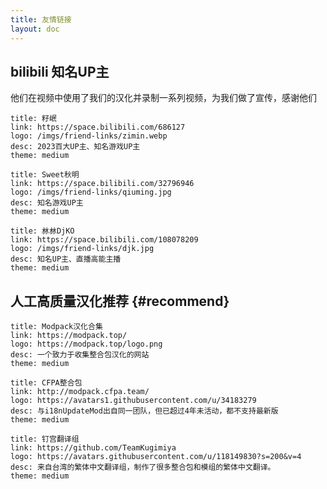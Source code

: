 ```yaml
---
title: 友情链接
layout: doc
---
```


## bilibili 知名UP主

他们在视频中使用了我们的汉化并录制一系列视频，为我们做了宣传，感谢他们

```card
title: 籽岷
link: https://space.bilibili.com/686127
logo: /imgs/friend-links/zimin.webp
desc: 2023百大UP主、知名游戏UP主
theme: medium
```

```card
title: Sweet秋明
link: https://space.bilibili.com/32796946
logo: /imgs/friend-links/qiuming.jpg
desc: 知名游戏UP主
theme: medium
```

```card
title: 沝沝DjKO
link: https://space.bilibili.com/108078209
logo: /imgs/friend-links/djk.jpg
desc: 知名UP主、直播高能主播
theme: medium
```

## 人工高质量汉化推荐 {#recommend}

```card
title: Modpack汉化合集
link: https://modpack.top/
logo: https://modpack.top/logo.png
desc: 一个致力于收集整合包汉化的网站
theme: medium
```

```card
title: CFPA整合包
link: http://modpack.cfpa.team/
logo: https://avatars1.githubusercontent.com/u/34183279
desc: 与i18nUpdateMod出自同一团队，但已超过4年未活动，都不支持最新版
theme: medium
```

```card
title: 钉宫翻译组
link: https://github.com/TeamKugimiya
logo: https://avatars.githubusercontent.com/u/118149830?s=200&v=4
desc: 来自台湾的繁体中文翻译组，制作了很多整合包和模组的繁体中文翻译。
theme: medium
```
